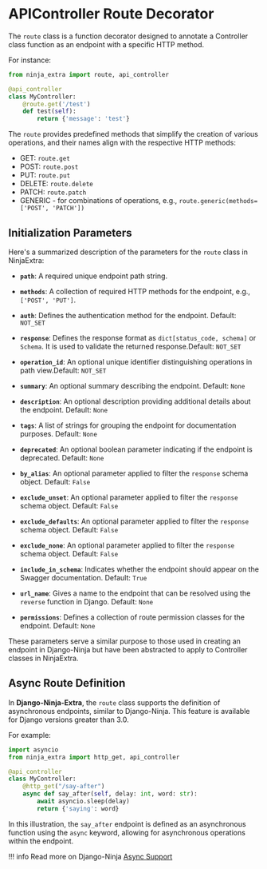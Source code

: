 # **APIController Route Decorator**
The `route` class is a function decorator designed to annotate a Controller class function as an endpoint with a specific HTTP method.

For instance:
```python
from ninja_extra import route, api_controller

@api_controller
class MyController:
    @route.get('/test')
    def test(self):
        return {'message': 'test'}

```
The `route` provides predefined methods that simplify the creation of various operations, and their names align with the respective HTTP methods:

- GET: `route.get`
- POST: `route.post`
- PUT: `route.put`
- DELETE: `route.delete`
- PATCH: `route.patch`
- GENERIC - for combinations of operations, e.g., `route.generic(methods=['POST', 'PATCH'])`


## **Initialization Parameters**
Here's a summarized description of the parameters for the `route` class in NinjaExtra:

- **`path`**: A required unique endpoint path string.

- **`methods`**: A collection of required HTTP methods for the endpoint, e.g., `['POST', 'PUT']`.

- **`auth`**: Defines the authentication method for the endpoint. Default: `NOT_SET`

- **`response`**: Defines the response format as `dict[status_code, schema]` or `Schema`. It is used to validate the returned response.Default: `NOT_SET`

- **`operation_id`**: An optional unique identifier distinguishing operations in path view.Default: `NOT_SET`

- **`summary`**: An optional summary describing the endpoint. Default: `None`

- **`description`**: An optional description providing additional details about the endpoint. Default: `None`

- **`tags`**: A list of strings for grouping the endpoint for documentation purposes. Default: `None`

- **`deprecated`**: An optional boolean parameter indicating if the endpoint is deprecated. Default: `None`

- **`by_alias`**: An optional parameter applied to filter the `response` schema object. Default: `False`

- **`exclude_unset`**: An optional parameter applied to filter the `response` schema object.  Default: `False`

- **`exclude_defaults`**: An optional parameter applied to filter the `response` schema object.  Default: `False`

- **`exclude_none`**: An optional parameter applied to filter the `response` schema object.  Default: `False`

- **`include_in_schema`**: Indicates whether the endpoint should appear on the Swagger documentation.  Default: `True`

- **`url_name`**: Gives a name to the endpoint that can be resolved using the `reverse` function in Django.  Default: `None`

- **`permissions`**: Defines a collection of route permission classes for the endpoint. Default: `None`

These parameters serve a similar purpose to those used in creating an endpoint in Django-Ninja 
but have been abstracted to apply to Controller classes in NinjaExtra.


## **Async Route Definition**
In **Django-Ninja-Extra**, the `route` class supports the definition of asynchronous endpoints, similar to Django-Ninja. 
This feature is available for Django versions greater than 3.0.

For example:

```python
import asyncio
from ninja_extra import http_get, api_controller

@api_controller
class MyController:
    @http_get("/say-after")
    async def say_after(self, delay: int, word: str):
        await asyncio.sleep(delay)
        return {'saying': word}
```

In this illustration, the `say_after` endpoint is defined as an asynchronous function using the `async` 
keyword, allowing for asynchronous operations within the endpoint.

!!! info
    Read more on Django-Ninja [Async Support](https://django-ninja.cn/async-support/#quick-example)
